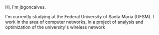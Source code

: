Hi, I'm jbgoncalves. 

I'm currently studying at the Federal University of Santa Maria (UFSM). I work in the area of ​​computer networks, in a project of analysis and optimization of the university's wireless network
<!---
jbgoncalves/jbgoncalves is a ✨ special ✨ repository because its `README.md` (this file) appears on your GitHub profile.
You can click the Preview link to take a look at your changes.
--->
